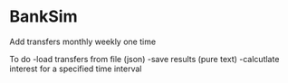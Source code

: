 # BankSim

Add transfers
monthly
weekly
one time

To do
-load transfers from file (json)
-save results (pure text)
-calcutlate interest for a specified time interval